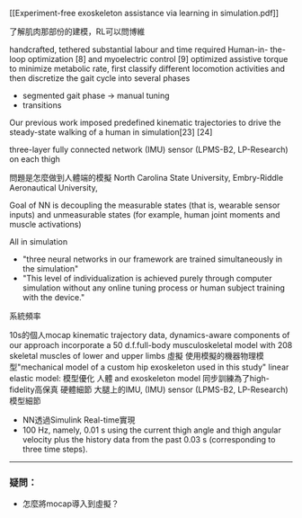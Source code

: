 [[Experiment-free exoskeleton assistance via learning in simulation.pdf]]

了解肌肉那部份的建模，RL可以問博維

handcrafted,  tethered
substantial labour and time required 
Human-in- the-loop optimization [8] and myoelectric control [9] optimized assistive torque to minimize metabolic rate,
first classify different locomotion activities and then discretize the gait cycle into several phases
- segmented gait phase -> manual tuning
 - transitions

Our previous work imposed predefined kinematic trajectories to drive the steady-state walking of a human in simulation[23] [24]

three-layer fully connected network
(IMU) sensor (LPMS-B2, LP-Research) on each thigh


問題是怎麼做到人體端的模擬
North Carolina State University, 
Embry-Riddle Aeronautical University,

Goal of NN is decoupling the measurable states (that is, wearable sensor inputs) and unmeasurable states (for example, human joint moments and muscle activations) 

All in simulation
- "three neural networks in our framework are trained simultaneously in the simulation"
- "This level of individualization is achieved purely through computer simulation without any online tuning process or human subject training with the device."

系統頻率

10s的個人mocap kinematic trajectory data, 
dynamics-aware components of our approach incorporate a 50 d.f.full-body musculoskeletal model with 208 skeletal muscles of lower and upper limbs
虛擬
使用模擬的機器物理模型"mechanical model of a custom hip exoskeleton used in this study"
linear elastic model: 
模型優化
人體 and exoskeleton model 同步訓練為了high-fidelity高保真
硬體細節
大腿上的IMU, (IMU) sensor (LPMS-B2, LP-Research)
模型細節
- NN透過Simulink Real-time實現
- 100 Hz, namely, 0.01 s using the current thigh angle and thigh angular velocity plus the history data from the past 0.03 s (corresponding to three time steps).

---
### 疑問：
- 怎麼將mocap導入到虛擬？

